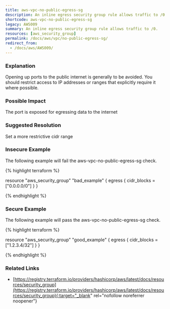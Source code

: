 ```yaml
---
title: aws-vpc-no-public-egress-sg
description: An inline egress security group rule allows traffic to /0.
shortcode: aws-vpc-no-public-egress-sg
legacy: AWS009
summary: An inline egress security group rule allows traffic to /0. 
resources: [aws_security_group] 
permalink: /docs/aws/vpc/no-public-egress-sg/
redirect_from: 
  - /docs/aws/AWS009/
---
```


### Explanation


Opening up ports to the public internet is generally to be avoided. You should restrict access to IP addresses or ranges that explicitly require it where possible.


### Possible Impact
The port is exposed for egressing data to the internet

### Suggested Resolution
Set a more restrictive cidr range


### Insecure Example

The following example will fail the aws-vpc-no-public-egress-sg check.

{% highlight terraform %}

resource "aws_security_group" "bad_example" {
	egress {
		cidr_blocks = ["0.0.0.0/0"]
	}
}

{% endhighlight %}



### Secure Example

The following example will pass the aws-vpc-no-public-egress-sg check.

{% highlight terraform %}

resource "aws_security_group" "good_example" {
	egress {
		cidr_blocks = ["1.2.3.4/32"]
	}
}

{% endhighlight %}



### Related Links


- [https://registry.terraform.io/providers/hashicorp/aws/latest/docs/resources/security_group](https://registry.terraform.io/providers/hashicorp/aws/latest/docs/resources/security_group){:target="_blank" rel="nofollow noreferrer noopener"}


